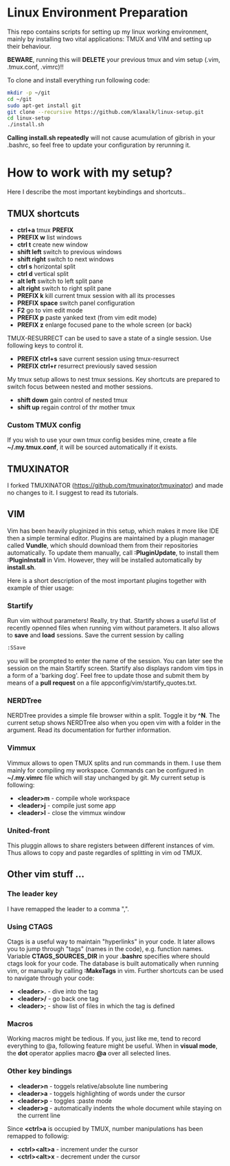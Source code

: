 # Linux Environment Preparation

This repo contains scripts for setting up my linux working environment, mainly by
installing two vital applications: TMUX and VIM and setting up their behaviour.

**BEWARE**, running this will **DELETE** your previous tmux and vim setup (.vim, .tmux.conf, .vimrc)!!

To clone and install everything run following code:

```bash
mkdir -p ~/git
cd ~/git
sudo apt-get install git
git clone --recursive https://github.com/klaxalk/linux-setup.git
cd linux-setup
./install.sh
```

**Calling install.sh repeatedly** will not cause acumulation of gibrish in your .bashrc, so feel free to update your configuration by rerunning it.

# How to work with my setup?

Here I describe the most important keybindings and shortcuts..

## TMUX shortcuts

- **ctrl+a** tmux **__PREFIX__**
- **__PREFIX__ w** list windows
- **ctrl t** create new window
- **shift left** switch to previous windows
- **shift right** switch to next windows
- **ctrl s** horizontal split
- **ctrl d** vertical split
- **alt left** switch to left split pane
- **alt right** switch to right split pane
- **__PREFIX__ k** kill current tmux session with all its processes
- **__PREFIX__ space** switch panel configuration
- **F2** go to vim edit mode
- **__PREFIX__ p** paste yanked text (from vim edit mode) 
- **__PREFIX__ z** enlarge focused pane to the whole screen (or back)

TMUX-RESURRECT can be used to save a state of a single session. Use following keys to control it.

- **__PREFIX__ ctrl+s** save current session using tmux-resurrect
- **__PREFIX__ ctrl+r** resurrect previously saved session

My tmux setup allows to nest tmux sessions. Key shortcuts are prepared to switch focus between nested and mother sessions.

- **shift down** gain control of nested tmux
- **shift up** regain control of thr mother tmux

### Custom TMUX config

If you wish to use your own tmux config besides mine, create a file **~/.my.tmux.conf**, it will be sourced automatically if it exists.

## TMUXINATOR

I forked TMUXINATOR (https://github.com/tmuxinator/tmuxinator) and made no changes to it. I suggest to read its tutorials.

## VIM

Vim has been heavily pluginized in this setup, which makes it more like IDE then a simple terminal editor. Plugins are maintained by a plugin manager called **Vundle**, which should download them from their repositories automatically.
To update them manually, call **:PluginUpdate**, to install them **:PluginInstall** in Vim. However, they will be installed automatically by **install.sh**.

Here is a short description of the most important plugins together with example of thier usage:

### Startify

Run vim without parameters! Really, try that. Startify shows a useful list of recently openned files when running vim without parameters. It also allows to **save** and **load** sessions. Save the current session by calling
```bash
:SSave
```
you will be prompted to enter the name of the session. You can later see the session on the main Startify screen. Startify also displays random vim tips in a form of a 'barking dog'. Feel free to update those and submit them by means of a **pull request** on a file appconfig/vim/startify_quotes.txt.

### NERDTree

NERDTree provides a simple file browser within a split. Toggle it by **^N**. The current setup shows NERDTree also when you open vim with a folder in the argument. Read its documentation for further information.

### Vimmux

Vimmux allows to open TMUX splits and run commands in them. I use them mainly for compiling
my workspace. Commands can be configured in **~/.my.vimrc** file which will stay unchanged
by git. My current setup is following:

- **\<leader\>m** - compile whole workspace
- **\<leader\>j** - compile just some app
- **\<leader\>l** - close the vimmux window

### United-front

This pluggin allows to share registers between different instances of vim. Thus allows to copy and paste regardles of splitting in vim od TMUX.

## Other vim stuff ...

### The leader key

I have remapped the leader to a comma ",".

### Using CTAGS

Ctags is a useful way to maintain "hyperlinks" in your code. It later allows you to jump through "tags" (names in the code), e.g. function names. Variable **CTAGS_SOURCES_DIR** in your **.bashrc** specifies where should ctags look for your code. The database is built automatically when running vim, or manually by calling **:MakeTags** in vim. Further shortcuts can be used to navigate through your code:

- **\<leader\>.** - dive into the tag
- **\<leader\>/** - go back one tag
- **\<leader\>;** - show list of files in which the tag is defined

### Macros

Working macros might be tedious. If you, just like me, tend to record everything to @a, following feature might be useful. When in **visual mode**, the **dot** operator applies macro **@a** over all selected lines.

### Other key bindings

- **\<leader\>n** - toggels relative/absolute line numbering
- **\<leader\>a** - toggels highlighting of words under the cursor
- **\<leader\>p** - toggles :paste mode
- **\<leader\>g** - automatically indents the whole document while staying on the current line

Since **\<ctrl\>a** is occupied by TMUX, number manipulations has been remapped to followig:
- **\<ctrl\>\<alt\>a** - increment under the cursor
- **\<ctrl\>\<alt\>x** - decrement under the cursor
